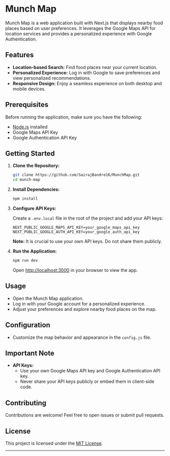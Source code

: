 # Munch Map

Munch Map is a web application built with Next.js that displays nearby food places based on user preferences. It leverages the Google Maps API for location services and provides a personalized experience with Google Authentication.

## Features

- **Location-based Search:** Find food places near your current location.
- **Personalized Experience:** Log in with Google to save preferences and view personalized recommendations.
- **Responsive Design:** Enjoy a seamless experience on both desktop and mobile devices.

## Prerequisites

Before running the application, make sure you have the following:

- [Node.js](https://nodejs.org/) installed
- Google Maps API Key
- Google Authentication API Key

## Getting Started

1. **Clone the Repository:**

   ```bash
   git clone https://github.com/SairajBandre16/MunchMap.git
   cd munch-map
   ```

2. **Install Dependencies:**

   ```bash
   npm install
   ```

3. **Configure API Keys:**

   Create a `.env.local` file in the root of the project and add your API keys:

   ```env
   NEXT_PUBLIC_GOOGLE_MAPS_API_KEY=your_google_maps_api_key
   NEXT_PUBLIC_GOOGLE_AUTH_API_KEY=your_google_auth_api_key
   ```

   **Note:** It is crucial to use your own API keys. Do not share them publicly.

4. **Run the Application:**

   ```bash
   npm run dev
   ```

   Open [http://localhost:3000](http://localhost:3000) in your browser to view the app.

## Usage

- Open the Munch Map application.
- Log in with your Google account for a personalized experience.
- Adjust your preferences and explore nearby food places on the map.

## Configuration

- Customize the map behavior and appearance in the `config.js` file.

## Important Note

- **API Keys:**
  - Use your own Google Maps API key and Google Authentication API key.
  - Never share your API keys publicly or embed them in client-side code.

## Contributing

Contributions are welcome! Feel free to open issues or submit pull requests.

## License

This project is licensed under the [MIT License](LICENSE).

---

